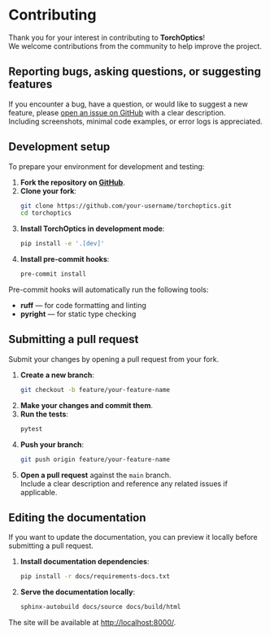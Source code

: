 # Contributing

Thank you for your interest in contributing to **TorchOptics**!  
We welcome contributions from the community to help improve the project.

## Reporting bugs, asking questions, or suggesting features

If you encounter a bug, have a question, or would like to suggest a new feature, please [open an issue on GitHub](https://github.com/MatthewFilipovich/torchoptics/issues) with a clear description.  
Including screenshots, minimal code examples, or error logs is appreciated.

## Development setup

To prepare your environment for development and testing:

1. **Fork the repository on [GitHub](https://github.com/MatthewFilipovich/torchoptics/fork)**.
2. **Clone your fork**:
   ```bash
   git clone https://github.com/your-username/torchoptics.git
   cd torchoptics
   ```
3. **Install TorchOptics in development mode**:
   ```bash
   pip install -e '.[dev]'
   ```
4. **Install pre-commit hooks**:
   ```bash
   pre-commit install
   ```

Pre-commit hooks will automatically run the following tools:

- **ruff** — for code formatting and linting
- **pyright** — for static type checking

## Submitting a pull request

Submit your changes by opening a pull request from your fork.

1. **Create a new branch**:
   ```bash
   git checkout -b feature/your-feature-name
   ```
2. **Make your changes and commit them**.
3. **Run the tests**:
   ```bash
   pytest
   ```
4. **Push your branch**:
   ```bash
   git push origin feature/your-feature-name
   ```
5. **Open a pull request** against the `main` branch.  
   Include a clear description and reference any related issues if applicable.

## Editing the documentation

If you want to update the documentation, you can preview it locally before submitting a pull request.

1. **Install documentation dependencies**:

   ```bash
   pip install -r docs/requirements-docs.txt
   ```

2. **Serve the documentation locally**:

   ```bash
   sphinx-autobuild docs/source docs/build/html
   ```

The site will be available at [http://localhost:8000/](http://localhost:8000/).

